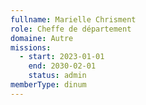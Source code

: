 ```yaml
---
fullname: Marielle Chrisment
role: Cheffe de département
domaine: Autre
missions:
  - start: 2023-01-01
    end: 2030-02-01
    status: admin
memberType: dinum
---
```

